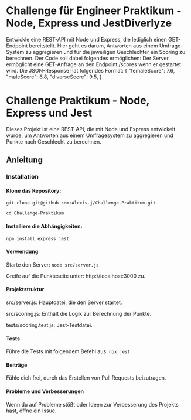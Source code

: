 # Challenge für Engineer Praktikum - Node, Express und JestDiverlyze

Entwickle eine REST-API mit Node und Express, die lediglich einen GET-Endpoint bereitstellt.
Hier geht es darum, Antworten aus einem Umfrage-System zu aggregieren und für die
jeweiligen Geschlechter ein Scoring zu berechnen. Der Code soll dabei folgendes ermöglichen:
Der Server ermöglicht eine GET-Anfrage an den Endpoint /scores wenn er gestartet wird.
Die JSON-Response hat folgendes Format:
{
"femaleScore": 7.6,
"maleScore": 6.8,
"diverseScore": 9.5,
}



# Challenge Praktikum - Node, Express und Jest

Dieses Projekt ist eine REST-API, die mit Node und Express entwickelt wurde,
um Antworten aus einem Umfragesystem zu aggregieren und Punkte nach Geschlecht zu berechnen.

## Anleitung

### Installation
#### Klone das Repository:

  `git clone git@github.com:Alexis-j/Challenge-Praktikum.git`
  
  `cd Challenge-Praktikum`

#### Installiere die Abhängigkeiten:

  `npm install express jest`

#### Verwendung
Starte den Server:
  `node src/server.js`

Greife auf die Punkteseite unter: http://localhost:3000 zu.


#### Projektstruktur

  src/server.js: Hauptdatei, die den Server startet.

  src/scoring.js: Enthält die Logik zur Berechnung der Punkte.

  tests/scoring.test.js: Jest-Testdatei.

#### Tests
Führe die Tests mit folgendem Befehl aus:
  `npx jest`

#### Beiträge
  Fühle dich frei, durch das Erstellen von Pull Requests beizutragen.

#### Probleme und Verbesserungen
  Wenn du auf Probleme stößt oder Ideen zur Verbesserung des Projekts hast, öffne ein Issue.
